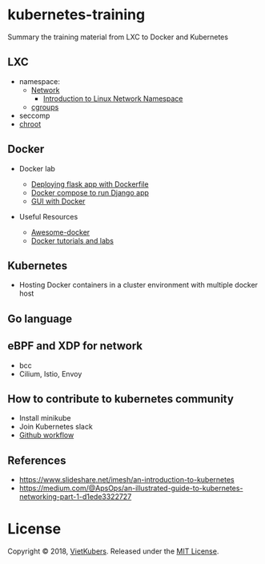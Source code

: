 # kubernetes-training
Summary the training material from LXC to Docker and Kubernetes

## LXC
 - namespace:
    - [Network](http://abregman.com/2016/09/29/linux-network-namespace/)
      - [Introduction to Linux Network Namespace](https://www.youtube.com/watch?v=_WgUwUf1d34)
    - [cgroups](/LXC/cgroups.md)
 - seccomp
 - [chroot](/LXC/chroot.md)
 
## Docker

 - Docker lab
   - [Deploying flask app with Dockerfile](/Docker/docker-lab/flask-app)
   - [Docker compose to run Django app](/Docker/docker-lab/django-app)
   - [GUI with Docker](/Docker/docker-lab/firefox-gui)

 - Useful Resources
   - [Awesome-docker](https://github.com/veggiemonk/awesome-docker)
   - [Docker tutorials and labs](https://github.com/docker/labs)

## Kubernetes
  - Hosting Docker containers in a cluster environment with multiple docker host

## Go language

## eBPF and XDP for network
- bcc
- Cilium, Istio, Envoy

## How to contribute to kubernetes community
- Install minikube
- Join Kubernetes slack
- [Github workflow](/contributing_guide/github_workflow.md)

## References
  - https://www.slideshare.net/imesh/an-introduction-to-kubernetes
  - https://medium.com/@ApsOps/an-illustrated-guide-to-kubernetes-networking-part-1-d1ede3322727
  
# License
Copyright © 2018, [VietKubers](https://www.facebook.com/groups/VietKubers/). Released under the [MIT License](https://github.com/truongnh1992/kubernetes-training/blob/master/LICENSE).
